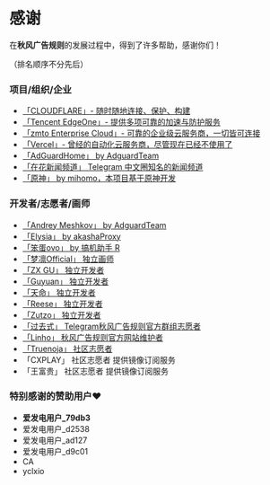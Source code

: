 # 感谢

在**秋风广告规则**的发展过程中，得到了许多帮助，感谢你们！

（排名顺序不分先后）


### 项目/组织/企业
- [「CLOUDFLARE」- 随时随地连⁠接、保⁠护、构建](https://www.cloudflare.com/)
- [「Tencent EdgeOne」- 提供多项可靠的加速与防护服务](https://edgeone.ai/zh?from=github)
- [「zmto Enterprise Cloud」- 可靠的企业级云服务商，一切皆可连接](https://zmto.com/)
- [「Vercel」- 曾经的自动化云服务商，尽管现在已经不使用了](https://vercel.com/)
- [「AdGuardHome」 by AdguardTeam](https://github.com/AdguardTeam/AdGuardHome)
- [「在花新闻频道」 Telegram 中文圈知名的新闻频道](https://t.me/zaihuanews/)
- [「原神」 by mihomo，本项目基于原神开发](https://ys.mihoyo.com/)


### 开发者/志愿者/画师
- [「Andrey Meshkov」 by AdguardTeam](https://github.com/ameshkov)
- [「Elysia」 by akashaProxy](elysias123)
- [「笨蛋ovo」 by 搞机助手 R](https://github.com/liuran001)
- [「梦凛Official」 独立画师](https://t.me/menglin0204)
- [「ZX GU」 独立开发者](https://i.pcbeta.com/space-uid-4880620.html)
- [「Guyuan」 独立开发者](https://t.me/guyuan66)
- [「天命」 独立开发者](https://t.me/tmbyml)
- [「Reese」 独立开发者](https://github.com/zjyzip)
- [「Zutzo」 独立开发者](https://github.com/zutzo)
- [「过去式」 Telegram秋风广告规则官方群组志愿者](https://t.me/s/jam_of_fruits)
- [「Linho」 秋风广告规则官方网站维护者](https://github.com/Linho1219)
- [「Truenoja」 社区志愿者](https://t.me/Truenoja/)
- 「CXPLAY」 社区志愿者 提供镜像订阅服务
- 「王富贵」 社区志愿者 提供镜像订阅服务

### 特别感谢的赞助用户❤️
- **爱发电用户_79db3**
- 爱发电用户_d2538
- 爱发电用户_ad127
- 爱发电用户_d9c01
- CA
- yclxio

